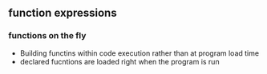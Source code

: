 ## function expressions
### functions on the fly 
* Building functins within code execution rather than at program load time
* declared fucntions are loaded right when the program is run



